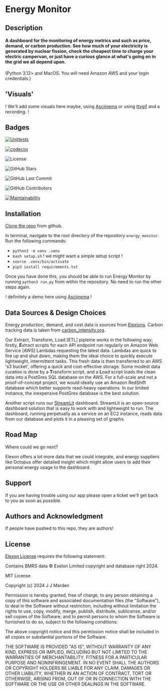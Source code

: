 # Energy Monitor

## Description
#### A dashboard for the monitoring of energy metrics and such as price, demand, or carbon production. See how much of your electricity is generated by nuclear fission, check the cheapest time to charge your electric campervan, or just have a curious glance at what's going on in the grid we all depend upon.

(Python 3.12> and MacOS. You will need Amazon AWS and your login credentials.)

## 'Visuals'
! We'll add some visuals here maybe, using [Asciinema](https://asciinema.org/) or using [ttygif](https://github.com/icholy/ttygif) and a recording. !

## Badges

[![Unittests](https://github.com/JoshuaMarden/energy_monitor/actions/workflows/unittests.yml/badge.svg)](https://github.com/JoshuaMarden/energy_monitor/actions/workflows/unittests.yml)
 
[![codecov](https://codecov.io/github/JoshuaMarden/energy_monitor/graph/badge.svg?token=5CLXJXIEE8)](https://codecov.io/github/JoshuaMarden/energy_monitor)
 
![License](https://img.shields.io/github/license/JoshuaMarden/energy_monitor)
 
![GitHub Stars](https://img.shields.io/github/stars/JoshuaMarden/energy_monitor.svg?style=social&label=Star)
 
![GitHub Last Commit](https://img.shields.io/github/last-commit/JoshuaMarden/energy_monitor)
 
![GitHub Contributors](https://img.shields.io/github/contributors/JoshuaMarden/energy_monitor)
 
[![Maintainability](https://api.codeclimate.com/v1/badges/2b5506b2c460c017238e/maintainability)](https://codeclimate.com/github/JoshuaMarden/energy_monitor/maintainability)




## Installation
[Clone the repo](https://docs.github.com/en/repositories/creating-and-managing-repositories/cloning-a-repository) from github.

In terminal, navigate to the root directory of the repository `energy_monitor`.
Run the following commands:
- `python3 -m venv .venv`
- `bash setup.sh` ! we might want a simple setup script !
- `source .venv/bin/activate`
- `pip3 install requirements.txt`

Once you have done this, you should be able to run Energy Monitor by running `python3 run.py` from within the repository. No need to run the other steps again.

! definitely a demo here using [Asciinema](https://asciinema.org/) ! 

## Data Sources & Design Choices

Energy production, demand, and cost data is sources from [Elexions](https://bmrs.elexon.co.uk/remit). Carbon tracking data is taken from [carbon_intensity.org](https://api.carbonintensity.org.uk/). 

Our Extract, Transform, Load [ETL] pipleine works in the following way; firstly, **E**xtract scripts for each API endpoint run regularly on Amazon Web Service [AWS] Lambdas requesting the latest data. Lambdas are quick to fire up and shut down, making them the ideal choice to quickly execute lightweight, intermittent tasks. This fresh data is then transferred to an AWS 's3 bucket', offering a quick and cost-effective storage. Some modest data curation is done by a **T**ransform script, and a **L**oad script loads the clean data into a PostGres SQL database on the AWS. For a full-scale and not a proof-of-concept project, we would ideally use an Amazon RedShift database which better supports read-heavy operations. In our limited instance, the inexpensive PostGres database is the best solution.

Another script runs our [StreamLit](https://streamlit.io) dashboard. StreamLit is an open-source dashboard solution that is easy to work with and lightweight to run. The dashboard, running perpetually as a service on an EC2 instance, reads data from our database and plots it in a pleasing set of graphs.

## Road Map

Where could we go next?

Elexon offers a lot more data that we could integrate, and energy suppliers like Octopus offer detailed insight which might allow users to add their personal energy usage to the dashboard.

## Support

If you are having trouble using our app please open a ticket we'll get back to you as soon as possible. 

## Authors and Acknowledgment

If people have pushed to this repo, they are authors!


## License

[Elexon License](https://www.elexon.co.uk/data/balancing-mechanism-reporting-agent/copyright-licence-bmrs-data/) requires the following statement: 

Contains BMRS data © Exelon Limited copyright and database right 2024.


MIT License

Copyright (c) 2024 J J Marden

Permission is hereby granted, free of charge, to any person obtaining a copy
of this software and associated documentation files (the "Software"), to deal
in the Software without restriction, including without limitation the rights
to use, copy, modify, merge, publish, distribute, sublicense, and/or sell
copies of the Software, and to permit persons to whom the Software is
furnished to do so, subject to the following conditions:

The above copyright notice and this permission notice shall be included in all
copies or substantial portions of the Software.

THE SOFTWARE IS PROVIDED "AS IS", WITHOUT WARRANTY OF ANY KIND, EXPRESS OR
IMPLIED, INCLUDING BUT NOT LIMITED TO THE WARRANTIES OF MERCHANTABILITY,
FITNESS FOR A PARTICULAR PURPOSE AND NONINFRINGEMENT. IN NO EVENT SHALL THE
AUTHORS OR COPYRIGHT HOLDERS BE LIABLE FOR ANY CLAIM, DAMAGES OR OTHER
LIABILITY, WHETHER IN AN ACTION OF CONTRACT, TORT OR OTHERWISE, ARISING FROM,
OUT OF OR IN CONNECTION WITH THE SOFTWARE OR THE USE OR OTHER DEALINGS IN THE
SOFTWARE.





